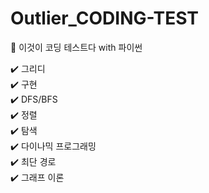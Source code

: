 # Outlier_CODING-TEST
:blue_book: 이것이 코딩 테스트다 with 파이썬<br>

:heavy_check_mark: 그리디<br>
:heavy_check_mark: 구현<br>
:heavy_check_mark: DFS/BFS<br>
:heavy_check_mark: 정렬<br>
:heavy_check_mark: 탐색<br>
:heavy_check_mark: 다이나믹 프로그래밍<br>
:heavy_check_mark: 최단 경로<br>
:heavy_check_mark: 그래프 이론
